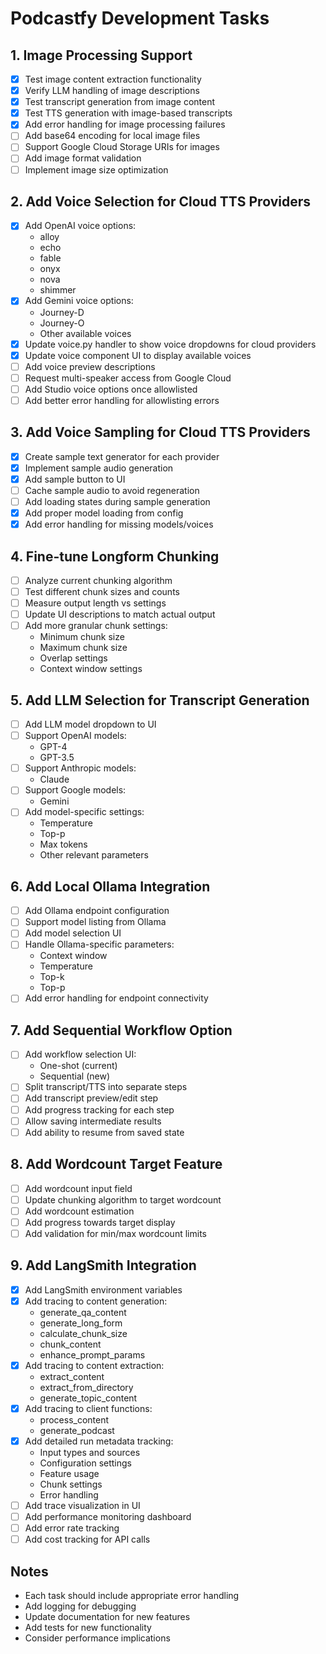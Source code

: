 # Podcastfy Development Tasks

## 1. Image Processing Support
- [x] Test image content extraction functionality
- [x] Verify LLM handling of image descriptions
- [x] Test transcript generation from image content
- [x] Test TTS generation with image-based transcripts
- [x] Add error handling for image processing failures
- [ ] Add base64 encoding for local image files
- [ ] Support Google Cloud Storage URIs for images
- [ ] Add image format validation
- [ ] Implement image size optimization

## 2. Add Voice Selection for Cloud TTS Providers
- [x] Add OpenAI voice options:
  - alloy
  - echo
  - fable
  - onyx
  - nova
  - shimmer
- [x] Add Gemini voice options:
  - Journey-D
  - Journey-O
  - Other available voices
- [x] Update voice.py handler to show voice dropdowns for cloud providers
- [x] Update voice component UI to display available voices
- [ ] Add voice preview descriptions
- [ ] Request multi-speaker access from Google Cloud
- [ ] Add Studio voice options once allowlisted
- [ ] Add better error handling for allowlisting errors

## 3. Add Voice Sampling for Cloud TTS Providers
- [x] Create sample text generator for each provider
- [x] Implement sample audio generation
- [x] Add sample button to UI
- [ ] Cache sample audio to avoid regeneration
- [ ] Add loading states during sample generation
- [x] Add proper model loading from config
- [x] Add error handling for missing models/voices

## 4. Fine-tune Longform Chunking
- [ ] Analyze current chunking algorithm
- [ ] Test different chunk sizes and counts
- [ ] Measure output length vs settings
- [ ] Update UI descriptions to match actual output
- [ ] Add more granular chunk settings:
  - Minimum chunk size
  - Maximum chunk size
  - Overlap settings
  - Context window settings

## 5. Add LLM Selection for Transcript Generation
- [ ] Add LLM model dropdown to UI
- [ ] Support OpenAI models:
  - GPT-4
  - GPT-3.5
- [ ] Support Anthropic models:
  - Claude
- [ ] Support Google models:
  - Gemini
- [ ] Add model-specific settings:
  - Temperature
  - Top-p
  - Max tokens
  - Other relevant parameters

## 6. Add Local Ollama Integration
- [ ] Add Ollama endpoint configuration
- [ ] Support model listing from Ollama
- [ ] Add model selection UI
- [ ] Handle Ollama-specific parameters:
  - Context window
  - Temperature
  - Top-k
  - Top-p
- [ ] Add error handling for endpoint connectivity

## 7. Add Sequential Workflow Option
- [ ] Add workflow selection UI:
  - One-shot (current)
  - Sequential (new)
- [ ] Split transcript/TTS into separate steps
- [ ] Add transcript preview/edit step
- [ ] Add progress tracking for each step
- [ ] Allow saving intermediate results
- [ ] Add ability to resume from saved state

## 8. Add Wordcount Target Feature
- [ ] Add wordcount input field
- [ ] Update chunking algorithm to target wordcount
- [ ] Add wordcount estimation
- [ ] Add progress towards target display
- [ ] Add validation for min/max wordcount limits

## 9. Add LangSmith Integration
- [x] Add LangSmith environment variables
- [x] Add tracing to content generation:
  - generate_qa_content
  - generate_long_form
  - calculate_chunk_size
  - chunk_content
  - enhance_prompt_params
- [x] Add tracing to content extraction:
  - extract_content
  - extract_from_directory
  - generate_topic_content
- [x] Add tracing to client functions:
  - process_content
  - generate_podcast
- [x] Add detailed run metadata tracking:
  - Input types and sources
  - Configuration settings
  - Feature usage
  - Chunk settings
  - Error handling
- [ ] Add trace visualization in UI
- [ ] Add performance monitoring dashboard
- [ ] Add error rate tracking
- [ ] Add cost tracking for API calls

## Notes
- Each task should include appropriate error handling
- Add logging for debugging
- Update documentation for new features
- Add tests for new functionality
- Consider performance implications
